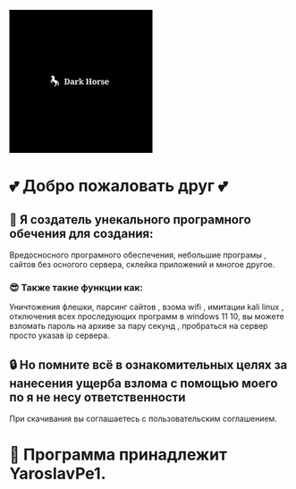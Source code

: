 
![title](res/darki.png)

# 💕 Добро пожаловать друг 💕

## 🤖 Я создатель унекального програмного обечения для создания: 
Вредосносного програмного обеспечения, небольшие програмы , сайтов без осногого сервера, склейка приложений и многое другое.


### 😎 Также такие функции как:
Уничтожения флешки, парсинг сайтов , взома wifi ,
имитации kali linux , отключения всех проследующих программ в windows 11 10,
вы можете взломать пароль на архиве за пару секунд , пробраться на сервер просто указав ip сервера.


## 🔒 Но помните всё в ознакомительных целях за нанесения ущерба взлома с помощью моего по я не несу ответственности
При скачивания вы соглашаетесь с пользовательским соглашением.

# 🔑 Программа принадлежит YaroslavPe1.





